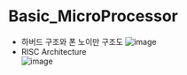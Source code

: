 # Basic_MicroProcessor
* 하버드 구조와 폰 노이만 구조도 
![image](https://user-images.githubusercontent.com/76835313/127178190-74c7d6da-ee66-4704-bb7c-d7e3476cd32c.png)
* RISC Architecture  
![image](https://user-images.githubusercontent.com/76835313/127178990-4519ff62-13a1-45fe-9647-5dc3d06fd0e2.png)
